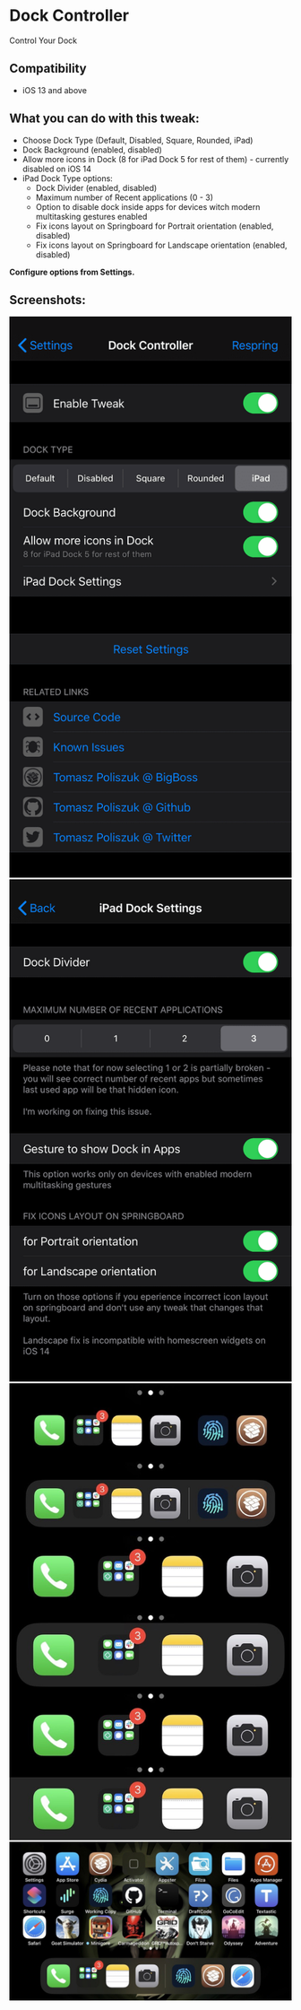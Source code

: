 # Dock Controller
Control Your Dock

## Compatibility
* iOS 13 and above

## What you can do with this tweak:
* Choose Dock Type (Default, Disabled, Square, Rounded, iPad)
* Dock Background (enabled, disabled)
* Allow more icons in Dock (8 for iPad Dock 5 for rest of them) - currently disabled on iOS 14
* iPad Dock Type options:
    * Dock Divider (enabled, disabled)
    * Maximum number of Recent applications (0 - 3)
    * Option to disable dock inside apps for devices witch modern multitasking gestures enabled
    * Fix icons layout on Springboard for Portrait orientation (enabled, disabled)
    * Fix icons layout on Springboard for Landscape orientation (enabled, disabled)

**Configure options from Settings.**

## Screenshots:
![settings](screenshots/dockcontroller1.png)
![settings](screenshots/dockcontroller2.png)
![screenshot](screenshots/dockcontroller3.jpg)
![landscape](screenshots/dockcontroller4.jpg)

